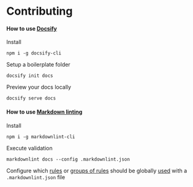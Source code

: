 # Contributing

#### How to use [Docsify](https://github.com/QingWei-Li/docsify/)

Install

```shell
npm i -g docsify-cli
```

Setup a boilerplate folder

```shell
docsify init docs
```

Preview your docs locally

```shell
docsify serve docs
```

#### How to use [Markdown linting](https://github.com/DavidAnson/markdownlint)

Install

```shell
npm i -g markdownlint-cli
```

Execute validation

```shell
markdownlint docs --config .markdownlint.json
```

Configure which [rules](https://github.com/DavidAnson/markdownlint#rules--aliases) or [groups of rules](https://github.com/DavidAnson/markdownlint#tags) should be globally [used](https://github.com/DavidAnson/markdownlint#optionsconfig) with a `.markdownlint.json` file
